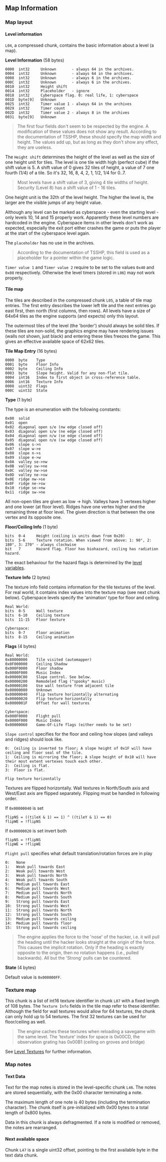 ## Map Information

### Map layout

#### Level information

```L04```, a compressed chunk, contains the basic information about a level (a map).

**Level Information** (58 bytes)

    0000  int32     Unknown       - always 64 in the archives.
    0004  int32     Unknown       - always 64 in the archives.
    0008  int32     Unknown       - always 6 in the archives.
    000C  int32     Unknown       - always 6 in the archives.
    0010  int32     Height shift
    0014  int32     Placeholder   - ignore
    0018  int32     Cyberspace flag. 0: real life, 1: cyberspace
    001D  byte[9]   Unknown
    0025  int32     Timer value 1 - always 64 in the archives
    0029  int32     Timer count
    002D  int32     Timer value 2 - always 8 in the archives
    0031  byte[9]   Unknown

> The first four fields don't seem to be respected by the engine. A modification of these values does not show any result.
> According to the documentation of TSSHP, these should specify the map width and height. The values add up, but as long as they
> don't show any effect, they are useless.

The ```Height shift``` determines the height of the level as well as the size of one height unit for tiles.
The level is one tile width high (perfect cube) if the shift value is 5.
A shift value of 0 gives 32 tiles of height, a value of 7 one fourth (1/4) of a tile. So it's 32, 16, 8, 4, 2, 1, 1/2, 1/4 for 0..7.
> Most levels have a shift value of 3, giving 4 tile widths of height. Security (Level 8) has a shift value of 1 - 16 tiles.

One height unit is the 32th of the level height. The higher the level is, the larger are the visible jumps of any height value.

Although any level can be marked as cyberspace - even the starting level - only levels 10, 14 and 15 properly work. Apparently these level numbers are hardcoded in the engine. Cyberspace items in other levels don't work as expected, especially the exit port either crashes the game or puts the player at the start of the cyberspace level again.

The ```placeholder``` has no use in the archives.
> According to the documentation of TSSHP, this field is used as a placeholder for a pointer within the game logic.

```Timer value 1``` and ```Timer value 2``` require to be set to the values ```0x40``` and ```0x08``` respectively. Otherwise the level timers (stored in ```L06```) may not work properly.


#### Tile map

The tiles are described in the compressed chunk ```L05```, a table of tile map entries. The first entry describes the lower left tile and the next entries go east first, then north (first columns, then rows). All levels have a size of 64x64 tiles as the engine supports (and expects) only this layout.

The outermost tiles of the level (the 'border') should always be solid tiles. If these tiles are non-solid, the graphics engine may have rendering issues (walls not shown, just black) and entering these tiles freezes the game. This gives an effective available space of 62x62 tiles.

**Tile Map Entry** (16 bytes)

    0000  byte    Type
    0001  byte    Floor Info
    0002  byte    Ceiling Info
    0003  byte    Slope height. Valid for any non-flat tile.
    0004  int16   Index to first object in cross-reference table.
    0006  int16   Texture Info
    0008  uint32  Flags
    000C  uint32  State

**Type** (1 byte)

The type is an enumeration with the following constants:

    0x00  solid
    0x01  open
    0x02  diagonal open s/e (nw edge closed off)
    0x03  diagonal open s/w (ne edge closed off)
    0x04  diagonal open n/w (se edge closed off)
    0x05  diagonal open n/e (sw edge closed off)
    0x06  slope s->n
    0x07  slope w->e
    0x08  slope n->s
    0x09  slope e->w
    0x0A  valley se->nw
    0x0B  valley sw->ne
    0x0C  valley nw->se
    0x0D  valley ne->sw
    0x0E  ridge nw->se
    0x0F  ridge ne->sw
    0x10  ridge se->nw
    0x11  ridge sw->ne

All non-open tiles are given as low -> high. Valleys have 3 vertexes higher and one lower (at floor level). Ridges have one vertex higher and the remaining three at floor level. The given direction is that between the one vertex and its opposite one.


**Floor/Ceiling Info** (1 byte)

    bits  0-4     Height (ceiling is units down from 0x20)
    bits  5-6     Texture rotation. When viewed from above: 1: 90°, 2: 180°, 3: 270° - always clockwise
    bit   7       Hazard flag. Floor has biohazard, ceiling has radiation hazard.

The exact behaviour for the hazard flags is determined by the [level variables](levelVariables.md).

**Texture Info** (2 bytes)

The texture info field contains information for the tile textures of the level.
For real world, it contains index values into the texture map (see next chunk below).
Cyberspace levels specify the 'animation' type for floor and ceiling.

    Real World:
    bits  0-5     Wall texture
    bits  6-10    Ceiling texture
    bits  11-15   Floor texture

    Cyberspace:
    bits  0-7     Floor animation
    bits  8-15    Ceiling animation

**Flags** (4 bytes)

    Real World:
    0x80000000    Tile visited (automapper)
    0x0F000000    Ceiling Shadow
    0x000F0000    Floor shadow
    0x0000F000    Music Index
    0x00000C00    Slope control. See below.
    0x00000200    Remodeled flag ("spooky" music)
    0x00000100    Use wall texture from adjacent tile
    0x00000080    Unknown
    0x00000040    Flip texture horizontally alternating
    0x00000020    Flip texture horizontally
    0x0000001F    Offset for wall textures

    Cyberspace:
    0x000F0000    Flight pull
    0x0000F000    Music Index
    0x00000060    Game-Of-Life flags (either needs to be set)

```Slope control``` specifies for the floor and ceiling how slopes (and valleys and ridges) should look like.

    0:  Ceiling is inverted to floor; A slope height of 0x1F will have ceiling and floor seal of the tile.
    1:  Ceiling is mirroring the floor; A slope height of 0x10 will have their most extent vertexes touch each other.
    2:  Ceiling is flat.
    3:  Floor is flat.
	
```Flip texture horizontally```

Textures are flipped horizontally.
Wall textures in North/South axis and West/East axis are flipped separately.
Flipping must be handled in following order.

If `0x00000040` is set

    flipNS = ((tileX & 1) == 1) ^ ((tileY & 1) == 0)
    flipWE = !flipNS
	
If `0x00000020` is set invert both

    flipNS = !flipNS
    flipWE = !flipWE

```Flight pull``` specifies what default translation/rotation forces are in play

    0:   None
    1:   Weak pull towards East
    2:   Weak pull towards West
    3:   Weak pull towards North
    4:   Weak pull towards South
    5:   Medium pull towards East
    6:   Medium pull towards West
    7:   Medium pull towards North
    8:   Medium pull towards South
    9:   Strong pull towards East
    10:  Strong pull towards West
    11:  Strong pull towards North
    12:  Strong pull towards South
    13:  Medium pull towards ceiling
    14:  Medium pull towards floor
    15:  Strong pull towards ceiling

> The engine applies the force to the 'nose' of the hacker, i.e. it will pull the heading until the hacker looks straight
> at the origin of the force. This causes the implicit rotation. Only if the heading is exactly opposite to the origin,
> then no rotation happens (i.e., pulled backwards).
> All but the 'Strong' pulls can be countered.

**State** (4 bytes)

Default value is ```0x000000FF```.


### Texture map

This chunk is a list of int16 texture identifier in chunk ```L07``` with a fixed length of 108 bytes.
The ```Texture Info``` fields in the tile map refer to these identifier.
Although the field for wall textures would allow for 64 textures, the chunk can only hold up to 54 textures.
The first 32 textures can be used for floor/ceiling as well.

> The engine caches these textures when reloading a savegame with the same level.
> The 'texture' index for space is 0x00CD, the observation grating has 0x00B1 (ceiling on groves and bridge)

See [Level Textures](../content/LevelTextures.md) for further information.


### Map notes

#### Text Data

Text for the map notes is stored in the level-specific chunk ```L46```. The notes are stored sequentially, with the 0x00 character terminating a note.

The maximum length of one note is 40 bytes (including the termination character). The chunk itself is pre-initialized with 0x00 bytes to a total length of 0x800 bytes.

Data in this chunk is always defragmented. If a note is modified or removed, the notes are rearranged.

#### Next available space
Chunk ```L47``` is a single uint32 offset, pointing to the first available byte in the text data chunk.
